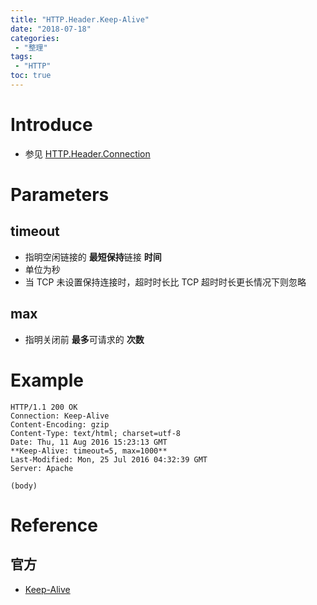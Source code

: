 ```yaml
---
title: "HTTP.Header.Keep-Alive"
date: "2018-07-18"
categories:
 - "整理"
tags:
 - "HTTP"
toc: true
---
```



# Introduce
- 参见 [HTTP.Header.Connection](/post/http.header.connection)

# Parameters
## timeout
- 指明空闲链接的 **最短保持**链接 **时间**
- 单位为秒
- 当 TCP 未设置保持连接时，超时时长比 TCP 超时时长更长情况下则忽略

## max
- 指明关闭前 **最多**可请求的 **次数**

# Example

```
HTTP/1.1 200 OK
Connection: Keep-Alive
Content-Encoding: gzip
Content-Type: text/html; charset=utf-8
Date: Thu, 11 Aug 2016 15:23:13 GMT
**Keep-Alive: timeout=5, max=1000**
Last-Modified: Mon, 25 Jul 2016 04:32:39 GMT
Server: Apache

(body)
```


# Reference
## 官方
- [Keep-Alive](https://developer.mozilla.org/en-US/docs/Web/HTTP/Headers/Keep-Alive)